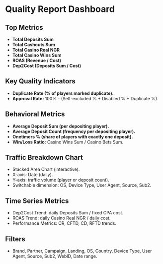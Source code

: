 # Quality Report Dashboard

## Top Metrics
- **Total Deposits Sum**
- **Total Cashouts Sum**
- **Total Casino Real NGR**
- **Total Casino Wins Sum**
- **ROAS (Revenue / Cost)**
- **Dep2Cost (Deposits Sum / Cost)**

## Key Quality Indicators
- **Duplicate Rate (% of players marked duplicate).**
- **Approval Rate:** 100% - (Self-excluded % + Disabled % + Duplicate %).

## Behavioral Metrics
- **Average Deposit Sum (per depositing player).**
- **Average Deposit Count (frequency per depositing player).**
- **Onetimers % (share of players with exactly one deposit).**
- **Win/Loss Ratio:** Casino Wins Sum / Casino Bets Sum.

## Traffic Breakdown Chart
- Stacked Area Chart (interactive).
- X-axis: Date (daily).
- Y-axis: traffic volume (player or deposit count).
- Switchable dimension: OS, Device Type, User Agent, Source, Sub2.

## Time Series Metrics
- Dep2Cost Trend: daily Deposits Sum / fixed CPA cost.
- ROAS Trend: daily Casino Real NGR / daily cost.
- Performance Metrics: CR, CFTD, CD, RFTD trends.

## Filters
- Brand, Partner, Campaign, Landing, OS, Country, Device Type, User Agent, Source, Sub2, WebID, Date range.
